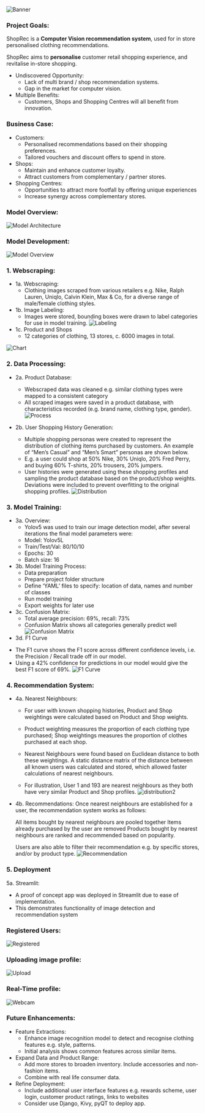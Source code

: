 ![Banner](/Deployment/images/Banner_4.png)

### Project Goals:

ShopRec is a **Computer Vision recommendation system**, used for in store personalised clothing recommendations.

ShopRec aims to **personalise** customer retail shopping experience, and revitalise in-store shopping.

- Undiscovered Opportunity:
  * Lack of multi brand / shop recommendation systems.
  * Gap in the market for computer vision.
- Multiple Benefits: 
  * Customers, Shops and Shopping Centres will all benefit from innovation.

### Business Case:

- Customers:
  * Personalised recommendations based on their shopping preferences.
  * Tailored vouchers and discount offers to spend in store.
- Shops:
  * Maintain and enhance customer loyalty.
  * Attract customers from complementary / partner stores.
- Shopping Centres:
  * Opportunities to attract more footfall by offering unique experiences
  * Increase synergy across complementary stores.


### Model Overview:
![Model Architecture](/Deployment/images/architecture.jpg)


### Model Development:
![Model Overview](/Deployment/images/overview.jpg)

### 1. Webscraping:
- 1a. Webscraping:
  * Clothing images scraped from various retailers e.g. Nike, Ralph Lauren, Uniqlo, Calvin Klein, Max & Co, for a diverse range of male/female clothing styles. 
- 1b. Image Labeling:
  * Images were stored, bounding boxes were drawn to label categories for use in model training.
![Labeling](Deployment/images/labeling.jpg)
- 1c. Product and Shops
  * 12 categories of clothing, 13 stores, c. 6000 images in total.

![Chart](Deployment/images/chart.jpg)

### 2. Data Processing:
- 2a. Product Database:
  * Webscraped data was cleaned e.g. similar clothing types were mapped to a consistent category
  * All scraped images were saved in a product database, with characteristics recorded (e.g. brand name, clothing type, gender).
![Process](Deployment/images/data_process.jpg)

- 2b. User Shopping History Generation:
  * Multiple shopping personas were created to represent the distribution of clothing items purchased by customers. An example of “Men’s Casual” and “Men’s Smart” personas are      shown below.
  * E.g. a user could shop at 50% Nike, 30% Uniqlo, 20% Fred Perry, and buying 60% T-shirts, 20% trousers, 20% jumpers.
  * User histories were generated using these shopping profiles and sampling the product database based on the product/shop weights. Deviations were included to prevent              overfitting to the original shopping profiles.
![Distribution](Deployment/images/distribution.jpg)

### 3. Model Training:
- 3a. Overview:
  * Yolov5 was used to train our image detection model, after several iterations the final model parameters were:
  * Model: Yolov5L
  * Train/Test/Val: 80/10/10
  * Epochs: 30
  * Batch size: 16
- 3b. Model Training Process:
  * Data preparation
  * Prepare project folder structure
  * Define ‘YAML’ files to specify: location of data, names and number of classes
  * Run model training
  * Export weights for later use
- 3c. Confusion Matrix:
  * Total average precision: 69%, recall: 73%
  * Confusion Matrix shows all categories generally predict well
![Confusion Matrix](Deployment/images/confusion_matrix.jpg)
- 3d. F1 Curve
 * The F1 curve shows the F1 score across different confidence levels, i.e. the Precision / Recall trade off in our model.
 * Using a 42% confidence for predictions in our model would give the best F1 score of 69%.
![F1 Curve](Deployment/images/f1.jpg)

### 4. Recommendation System:
- 4a. Nearest Neighbours:
  * For user with known shopping histories, Product and Shop weightings were calculated based on Product and Shop weights.

  * Product weighting measures the proportion of each clothing type purchased; Shop weightings measures the proportion of clothes purchased at each shop.

  * Nearest Neighbours were found based on Euclidean distance to both these weightings. A static distance matrix of the distance between all known users was calculated and          stored, which allowed faster calculations of nearest neighbours.

  * For illustration, User 1 and 193 are nearest neighbours as they both have very similar Product and Shop profiles.
![distribution2](Deployment/images/distribution2.jpg)

- 4b. Recommendations:
   Once nearest neighbours are established for a user, the recommendation system works as follows:

   All items bought by nearest neighbours are pooled together
   Items already purchased by the user are removed
   Products bought by nearest neighbours are ranked and recommended based on popularity.

   Users are also able to filter their recommendation e.g. by specific stores, and/or by product type.
![Recommendation](Deployment/images/rec_ex1.jpg)

### 5. Deployment
5a. Streamlit:
  * A proof of concept app was deployed in Streamlit due to ease of implementation.
  * This demonstrates functionality of image detection and recommendation system
### Registered Users:
![Registered](Deployment/images/Recommendation_video.gif)

### Uploading image profile:
![Upload](Deployment/images/Load_image_Demo.gif)

### Real-Time profile:
![Webcam](Deployment/images/vision_recommendation.gif)

### Future Enhancements:
- Feature Extractions:
  * Enhance image recognition model to detect and recognise clothing features e.g. style, patterns. 
  * Initial analysis shows common features across similar items.
- Expand Data and Product Range:
  * Add more stores to broaden inventory. Include accessories and non-fashion items.
  * Combine with real life consumer data.
- Refine Deployment:
  * Include additional user interface features e.g. rewards scheme, user login, customer product ratings, links to websites
  * Consider use Django, Kivy, pyQT to deploy app.

